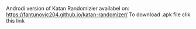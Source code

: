 Androdi version of Katan Randomizier availabel on: https://fantunovic204.github.io/katan-randomizer/
To download .apk file clik this link 

